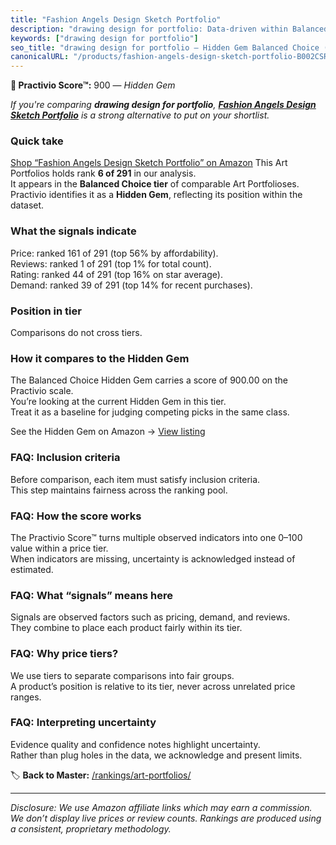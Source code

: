 ```yaml
---
title: "Fashion Angels Design Sketch Portfolio"
description: "drawing design for portfolio: Data-driven within Balanced Choice ranking using the Practivio Score™. Positioned by quality, value, demand, findability, momentu…"
keywords: ["drawing design for portfolio"]
seo_title: "drawing design for portfolio — Hidden Gem Balanced Choice (2025)"
canonicalURL: "/products/fashion-angels-design-sketch-portfolio-B002CSRZKQ/"
---
```


**💎 Practivio Score™:** 900 — _Hidden Gem_


*If you're comparing **drawing design for portfolio**, **[Fashion Angels Design Sketch Portfolio](https://www.amazon.com/dp/B002CSRZKQ?tag=practivio-20)** is a strong alternative to put on your shortlist.*
### Quick take
[Shop “Fashion Angels Design Sketch Portfolio” on Amazon](https://www.amazon.com/dp/B002CSRZKQ?tag=practivio-20)
This Art Portfolios holds rank **6 of 291** in our analysis.  
It appears in the **Balanced Choice tier** of comparable Art Portfolioses.  
Practivio identifies it as a **Hidden Gem**, reflecting its position within the dataset.

### What the signals indicate
Price: ranked 161 of 291 (top 56% by affordability).  
Reviews: ranked 1 of 291 (top 1% for total count).  
Rating: ranked 44 of 291 (top 16% on star average).  
Demand: ranked 39 of 291 (top 14% for recent purchases).

### Position in tier
Comparisons do not cross tiers.

### How it compares to the Hidden Gem
The Balanced Choice Hidden Gem carries a score of 900.00 on the Practivio scale.  
You’re looking at the current Hidden Gem in this tier.  
Treat it as a baseline for judging competing picks in the same class.  

See the Hidden Gem on Amazon → [View listing](https://www.amazon.com/dp/B002CSRZKQ?tag=practivio-20)

### FAQ: Inclusion criteria
Before comparison, each item must satisfy inclusion criteria.  
This step maintains fairness across the ranking pool.

### FAQ: How the score works
The Practivio Score™ turns multiple observed indicators into one 0–100 value within a price tier.  
When indicators are missing, uncertainty is acknowledged instead of estimated.

### FAQ: What “signals” means here
Signals are observed factors such as pricing, demand, and reviews.  
They combine to place each product fairly within its tier.

### FAQ: Why price tiers?
We use tiers to separate comparisons into fair groups.  
A product’s position is relative to its tier, never across unrelated price ranges.

### FAQ: Interpreting uncertainty
Evidence quality and confidence notes highlight uncertainty.  
Rather than plug holes in the data, we acknowledge and present limits.


🏷️ **Back to Master:** [/rankings/art-portfolios/](/rankings/art-portfolios/)

---
_Disclosure: We use Amazon affiliate links which may earn a commission. We don’t display live prices or review counts. Rankings are produced using a consistent, proprietary methodology._
